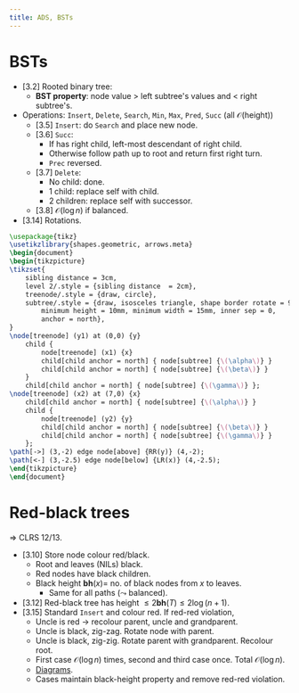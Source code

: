 ```yaml
---
title: ADS, BSTs
---
```


# BSTs

* [3.2] Rooted binary tree:
	* **BST property**: node value $>$ left subtree's values and $<$ right
	  subtree's.
* Operations: `Insert`, `Delete`, `Search`, `Min`, `Max`, `Pred`, `Succ`
  (all $\mathcal O(\text{height})$)
	* [3.5] `Insert`: do `Search` and place new node.
	* [3.6] `Succ`:
		* If has right child, left-most descendant of right child.
		* Otherwise follow path up to root and return first right turn.
		* `Prec` reversed.
	* [3.7] `Delete`:
		* No child: done.
		* 1 child: replace self with child.
		* 2 children: replace self with successor.
	* [3.8] $\mathcal O(\log n)$ if balanced.
* [3.14] Rotations.
```{.tex style="width:90%;margin-left:auto;margin-right:auto;"}
\usepackage{tikz}
\usetikzlibrary{shapes.geometric, arrows.meta}
\begin{document}
\begin{tikzpicture}
\tikzset{
	sibling distance = 3cm,
	level 2/.style = {sibling distance  = 2cm},
	treenode/.style = {draw, circle},
	subtree/.style = {draw, isosceles triangle, shape border rotate = 90,
		minimum height = 10mm, minimum width = 15mm, inner sep = 0,
		anchor = north},
}
\node[treenode] (y1) at (0,0) {y}
	child {
		node[treenode] (x1) {x}
		child[child anchor = north] { node[subtree] {\(\alpha\)} }
		child[child anchor = north] { node[subtree] {\(\beta\)} }
	}
	child[child anchor = north] { node[subtree] {\(\gamma\)} };
\node[treenode] (x2) at (7,0) {x}
	child[child anchor = north] { node[subtree] {\(\alpha\)} }
	child {
		node[treenode] (y2) {y}
		child[child anchor = north] { node[subtree] {\(\beta\)} }
		child[child anchor = north] { node[subtree] {\(\gamma\)} }
	};
\path[->] (3,-2) edge node[above] {RR(y)} (4,-2);
\path[<-] (3,-2.5) edge node[below] {LR(x)} (4,-2.5);
\end{tikzpicture}
\end{document}
```

# Red-black trees

$\Rightarrow$ CLRS 12/13.

* [3.10] Store node colour red/black.
	* Root and leaves (NILs) black.
	* Red nodes have black children.
	* Black height $\mathbf{bh}(x) =$ no. of black nodes from $x$ to leaves.
		* Same for all paths ($\leadsto$ balanced).
* [3.12] Red-black tree has height $\leq 2\mathbf{bh}(T) \leq 2\log(n+1)$.
* [3.15] Standard `Insert` and colour red. If red-red violation,
	* Uncle is red $\to$ recolour parent, uncle and grandparent.
	* Uncle is black, zig-zag. Rotate node with parent.
	* Uncle is black, zig-zig. Rotate parent with grandparent. Recolour root.
	* First case $\mathcal O(\log n)$ times, second and third case once. Total
	  $\mathcal O(\log n)$.
	* [Diagrams](bst-rb-diag.md).
	* Cases maintain black-height property and remove red-red violation.
